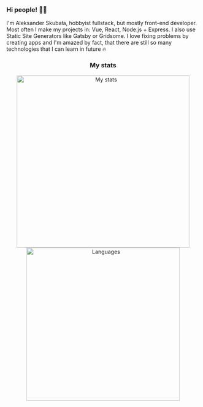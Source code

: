### Hi people! 👋🤟

I'm Aleksander Skubała, hobbyist fullstack, but mostly front-end developer. Most often I make my projects in: Vue, React, Node.js + Express. I also use Static Site Generators like Gatsby or Gridsome.
I love fixing problems by creating apps and I'm amazed by fact, that there are still so many technologies that I can learn in future 🔥

<h3 align="center">My stats</h3>

<p align="center">
  <img src="https://github-readme-stats.vercel.app/api?username=AleksanderSkubala&hide=issues&count_private=true&show_icons=true&layout=compact" width="450" alt="My stats" /><br />
  <img src="https://github-readme-stats.vercel.app/api/top-langs/?username=AleksanderSkubala&layout=compact&hide=php" width="400" alt="Languages" /><br />
</p>
